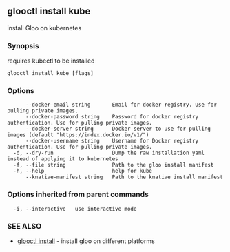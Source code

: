 ## glooctl install kube

install Gloo on kubernetes

### Synopsis

requires kubectl to be installed

```
glooctl install kube [flags]
```

### Options

```
      --docker-email string       Email for docker registry. Use for pulling private images.
      --docker-password string    Password for docker registry authentication. Use for pulling private images.
      --docker-server string      Docker server to use for pulling images (default "https://index.docker.io/v1/")
      --docker-username string    Username for Docker registry authentication. Use for pulling private images.
  -d, --dry-run                   Dump the raw installation yaml instead of applying it to kubernetes
  -f, --file string               Path to the gloo install manifest
  -h, --help                      help for kube
      --knative-manifest string   Path to the knative install manifest
```

### Options inherited from parent commands

```
  -i, --interactive   use interactive mode
```

### SEE ALSO

* [glooctl install](glooctl_install.md)	 - install gloo on different platforms

